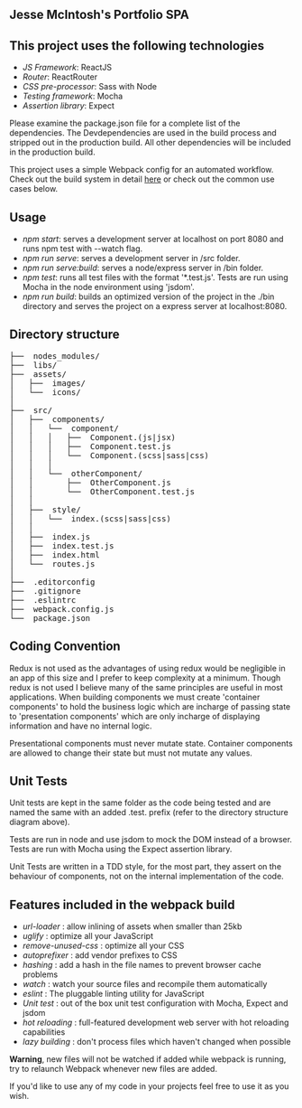 ## Jesse McIntosh's Portfolio SPA

## This project uses the following technologies
* *JS Framework*: ReactJS
* *Router*: ReactRouter
* *CSS pre-processor*: Sass with Node
* *Testing framework*: Mocha
* *Assertion library*: Expect

Please examine the package.json file for a complete list of the dependencies.
The Devdependencies are used in the build process and stripped out in the production build.
All other dependencies will be included in the production build.

This project uses a simple Webpack config for an automated workflow. Check out the build system in detail [here](https://github.com/jessemc98/webpack-build) or check out the common use cases below.

## Usage

* *npm start*: serves a development server at localhost on port 8080 and runs npm test with --watch flag.
* *npm run serve*: serves a development server in /src folder.
* *npm run serve:build*: serves a node/express server in /bin folder.
* *npm test*: runs all test files with the format '*.test.js'. Tests are run using Mocha in the node environment using 'jsdom'.
* *npm run build*: builds an optimized version of the project in the ./bin directory and serves the project on a express server at localhost:8080.

## Directory structure

<pre>
├──  nodes_modules/
├──  libs/
├──  assets/
│   ├──  images/
│   └──  icons/
│
├──  src/
│   ├──  components/
│   │   └──  component/
│   │   │   ├──  Component.(js|jsx)
│   │   │   ├──  Component.test.js
│   │   │   └──  Component.(scss|sass|css)
│   │   │
│   │   └──  otherComponent/
│   │       ├──  OtherComponent.js
│   │       └──  OtherComponent.test.js
│   │
│   ├──  style/
│   │   └──  index.(scss|sass|css)
│   │
│   ├──  index.js
│   ├──  index.test.js
│   ├──  index.html
│   └──  routes.js
│
├──  .editorconfig
├──  .gitignore
├──  .eslintrc
├──  webpack.config.js
└──  package.json
</pre>

## Coding Convention
Redux is not used as the advantages of using redux would be negligible in an app of this size and I prefer to keep complexity at a minimum.
Though redux is not used I believe many of the same principles are useful in most applications.
When building components we must create 'container components' to hold the business logic which are incharge of passing state to 'presentation components' which are only incharge of displaying information and have no internal logic.

Presentational components must never mutate state. Container components are allowed to change their state but must not mutate any values.

## Unit Tests
Unit tests are kept in the same folder as the code being tested and are named the same with an added .test. prefix (refer to the directory structure diagram above).

Tests are run in node and use jsdom to mock the DOM instead of a browser.
Tests are run with Mocha using the Expect assertion library.

Unit Tests are written in a TDD style, for the most part, they assert on the behaviour of components, not on the internal implementation of the code.

## Features included in the webpack build

* *url-loader* : allow inlining of assets when smaller than 25kb
* *uglify* : optimize all your JavaScript
* *remove-unused-css* : optimize all your CSS
* *autoprefixer* : add vendor prefixes to CSS
* *hashing* : add a hash in the file names to prevent browser cache problems
* *watch* : watch your source files and recompile them automatically
* *eslint* : The pluggable linting utility for JavaScript
* *Unit test* : out of the box unit test configuration with Mocha, Expect and jsdom
* *hot reloading* : full-featured development web server with hot reloading capabilities
* *lazy building* : don't process files which haven't changed when possible

**Warning**, new files will not be watched if added while webpack is running, try to relaunch Webpack whenever new files are added.

If you'd like to use any of my code in your projects feel free to use it as you wish.
